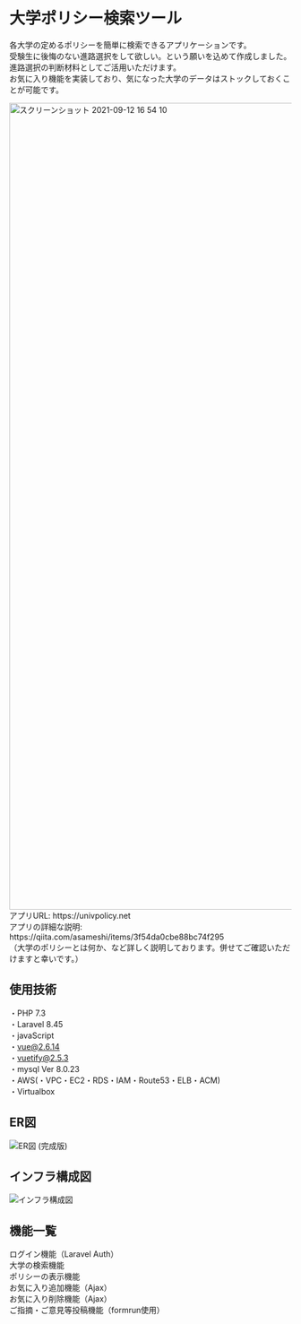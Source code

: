 # 大学ポリシー検索ツール
各大学の定めるポリシーを簡単に検索できるアプリケーションです。<br>
受験生に後悔のない進路選択をして欲しい。という願いを込めて作成しました。<br>
進路選択の判断材料としてご活用いただけます。<br>
お気に入り機能を実装しており、気になった大学のデータはストックしておくことが可能です。


<img width="1440" alt="スクリーンショット 2021-09-12 16 54 10" src="https://user-images.githubusercontent.com/77914934/132985974-ba06489f-e3f6-4233-a9ae-b923f6976748.png">
アプリURL:  https://univpolicy.net<br>
アプリの詳細な説明: https://qiita.com/asameshi/items/3f54da0cbe88bc74f295<br>
（大学のポリシーとは何か、など詳しく説明しております。併せてご確認いただけますと幸いです。）

## 使用技術

・PHP 7.3<br>
・Laravel 8.45<br>
・javaScript<br>
・vue@2.6.14<br>
・vuetify@2.5.3<br>
・mysql Ver 8.0.23<br>
・AWS(・VPC・EC2・RDS・IAM・Route53・ELB・ACM)<br>
・Virtualbox<br>

## ER図
![ER図 (完成版)](https://user-images.githubusercontent.com/77914934/132987082-df4127d0-e467-417d-945a-862b7905ed82.png)

## インフラ構成図
![インフラ構成図](https://user-images.githubusercontent.com/77914934/132987121-7c84ba2d-be9d-4bd0-a965-a7f7d1a627d4.png)

## 機能一覧
ログイン機能（Laravel Auth）<br>
大学の検索機能<br>
ポリシーの表示機能<br>
お気に入り追加機能（Ajax）<br>
お気に入り削除機能（Ajax）<br>
ご指摘・ご意見等投稿機能（formrun使用）<br>